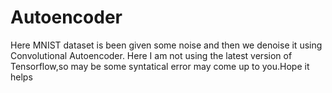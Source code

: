 # Autoencoder
Here MNIST dataset is been given some noise and then we denoise it using Convolutional Autoencoder. Here I am not using the latest version of Tensorflow,so may be some syntatical error may come up to you.Hope it helps
